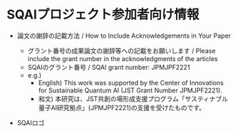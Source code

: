 # SQAIプロジェクト参加者向け情報

* 論文の謝辞の記載方法 / How to Include Acknowledgements in Your Paper
  * グラント番号の成果論文の謝辞等への記載をお願いします / Please include the grant number in the acknowledgments of the articles
  * SQAIのグラント番号 / SQAI grant number: JPMJPF2221
  * e.g.)
    * English) This work was supported by the Center of Innovations for Sustainable Quantum AI (JST Grant Number JPMJPF2221).
    * 和文) 本研究は、JST共創の場形成支援プログラム「サスティナブル量子AI研究拠点」(JPMJPF2221)の支援を受けたものです。

* SQAIロゴ
